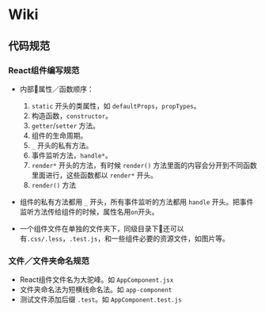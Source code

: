 # Wiki

## 代码规范

### React组件编写规范

- 内部属性／函数顺序：
  1. `static` 开头的类属性，如 `defaultProps`，`propTypes`。
  2. 构造函数，`constructor`。
  3. `getter`/`setter` 方法。
  4. 组件的生命周期。
  5. `_` 开头的私有方法。
  6. 事件监听方法，`handle*`。
  7. `render*` 开头的方法，有时候 `render()` 方法里面的内容会分开到不同函数里面进行，这些函数都以 `render*` 开头。
  8. `render()` 方法

- 组件的私有方法都用 `_` 开头，所有事件监听的方法都用 `handle` 开头。把事件监听方法传给组件的时候，属性名用`on`开头。

- 一个组件文件在单独的文件夹下，同级目录下还可以有`.css/.less`，`.test.js`，和一些组件必要的资源文件，如图片等。

### 文件／文件夹命名规范

- React组件文件名为大驼峰。如 `AppComponent.jsx`
- 文件夹命名法为短横线命名法。如 `app-component`
- 测试文件添加后缀 `.test`。如 `AppComponent.test.js`

  
  